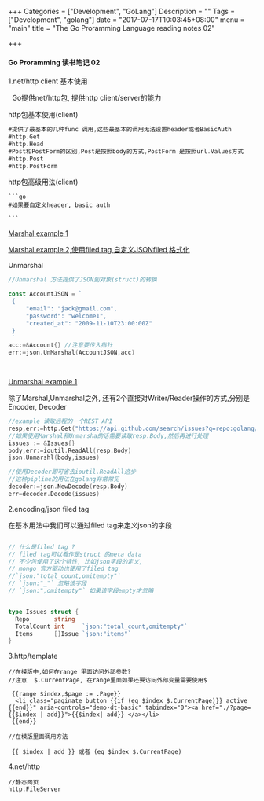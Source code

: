 +++
Categories = ["Development", "GoLang"]
Description = ""
Tags = ["Development", "golang"]
date = "2017-07-17T10:03:45+08:00"
menu = "main"
title = "The Go Proramming Language reading notes 02"

+++

#### Go Proramming 读书笔记 02

 1.net/http client 基本使用
   
   &nbsp; Go提供net/http包, 提供http client/server的能力<!--more-->
   
 http包基本使用(client)
 
   ```go
   #提供了最基本的几种func 调用,这些最基本的调用无法设置header或者BasicAuth
   #http.Get
   #http.Head
   #Post和PostForm的区别,Post是按照body的方式,PostForm 是按照url.Values方式
   #http.Post
   #http.PostForm
   
   ```
   
 http包高级用法(client)
 
    ```go
    #如果要自定义header, basic auth
    
    ```
   
   [Marshal example 1](https://play.golang.org/p/r5Vt4JBLbF) 
   
   [Marshal example 2,使用filed tag,自定义JSONfiled,格式化](https://play.golang.org/p/yheVlYT9P-)
   

   Unmarshal
	
   ```go
   //Unmarshal 方法提供了JSON到对象(struct)的转换
   
   const AccountJSON = `
	{
  		"email": "jack@gmail.com",
  		"password": "welcome1",
  		"created_at": "2009-11-10T23:00:00Z"
	}
	`
   acc:=&Account{} //注意要传入指针
   err:=json.UnMarshal(AccountJSON,acc)
  
	
   ```
   [Unmarshal example 1](https://play.golang.org/p/cSfm0ILF16)
   
   
   
   除了Marshal,Unmarshal之外, 还有2个直接对Writer/Reader操作的方式,分别是Encoder, Decoder
   
   ```go
   //example 读取远程的一个REST API 
   resp,err:=http.Get("https://api.github.com/search/issues?q=repo:golang/go")
   //如果使用Marshal和Unmarsha的话需要读取resp.Body,然后再进行处理
   issues := &Issues{}
   body,err:=ioutil.ReadAll(resp.Body)
   json.Unmarshl(body,issues)
   
   //使用Decoder即可省去ioutil.ReadAll这步
   //这种pipline的用法在golang非常常见
   decoder:=json.NewDecode(resp.Body)
   err=decoder.Decode(issues)
   
   ```
 
  2.encoding/json filed tag
  
  在基本用法中我们可以通过filed tag来定义json的字段
  
  ```go
  
  // 什么是filed tag ?
  // filed tag可以看作是struct 的meta data
  // 不少包使用了这个特性, 比如json字段的定义,
  // mongo 官方驱动也使用了filed tag
  //`json:"total_count,omitempty"`
  // `json:"_"` 忽略该字段
  // `json:",omitempty"` 如果该字段empty才忽略
  

  type Issues struct {
	Repo       string
	TotalCount int     `json:"total_count,omitempty"`
	Items      []Issue `json:"items"`
  }
  
  ```
 
 
  3.http/template
  
  ```
  //在模版中,如何在range 里面访问外部参数?
  //注意  $.CurrentPage, 在range里面如果还要访问外部变量需要使用$
  
   {{range $index,$page := .Page}}
    <li class="paginate_button {{if (eq $index $.CurrentPage)}} active {{end}}" aria-controls="demo-dt-basic" tabindex="0"><a href="./?page={{$index | add}}">{{$index| add}} </a></li>
   {{end}}  
  
  //在模版里面调用方法
  
   {{ $index | add }} 或者 (eq $index $.CurrentPage)
  
  ```
  
 
  4.net/http
  
  ```
  //静态网页
  http.FileServer
  	
  
  ```
  
  